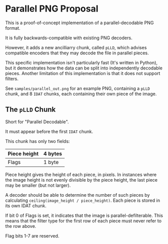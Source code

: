 # Parallel PNG Proposal

This is a proof-of-concept implementation of a parallel-decodable PNG format.

It is fully backwards-compatible with existing PNG decoders.

However, it adds a new ancilliarry chunk, called `pLLD`, which advises compatible encoders that they may
decode the file in parallel pieces.

This specific implementation isn't particularly fast (It's written in Python), but it demonstrates how the data
can be split into independently decodable pieces. Another limitation of this implementation is that it does not support filters.

See `samples/parallel_out.png` for an example PNG, containing a `pLLD` chunk, and 8 `IDAT` chunks, each containing their own piece of the image.

## The `pLLD` Chunk

Short for "Parallel Decodable".

It must appear before the first `IDAT` chunk.

This chunk has only two fields:

| Piece height | 4 bytes |
|--------------|---------|
| Flags        | 1 byte  |

Piece height gives the height of each piece, in pixels. In instances where the image height is not evenly divisible by the piece height,
the last piece may be smaller (but not larger).

A decoder should be able to determine the number of such pieces by calculating `ceiling(image_height / piece_height)`. Each piece is stored in its own IDAT chunk.

If bit 0 of Flags is set, it indicates that the image is parallel-defilterable. This means that the filter type for the first row of each piece must never refer to the row above.

Flag bits 1-7 are reserved.